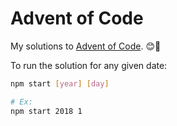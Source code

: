 # Advent of Code

My solutions to [Advent of Code](https://adventofcode.com). 😊🎄


To run the solution for any given date:
```bash
npm start [year] [day]

# Ex:
npm start 2018 1
```

